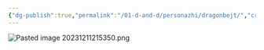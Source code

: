 ```yaml
---
{"dg-publish":true,"permalink":"/01-d-and-d/personazhi/dragonbejt/","created":"2024-11-09T09:06:49.904+03:00","updated":"2023-12-26T14:51:17.742+03:00"}
---
```



![Pasted image 20231211215350.png](/img/user/01_D&D/img/Pasted%20image%2020231211215350.png)